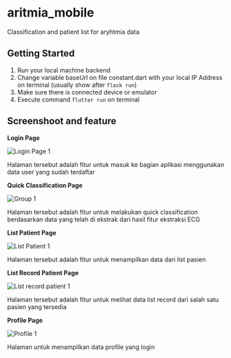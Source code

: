 # aritmia_mobile

Classification and patient list for aryhtmia data 

## Getting Started
1. Run your local machine backend
2. Change variable baseUrl on file constant.dart with your local IP Address on terminal (usually show after `flask run`)
3. Make sure there is connected device or emulator
4. Execute command `flutter run` on terminal

## Screenshoot and feature

**Login Page**

![Login Page 1](https://user-images.githubusercontent.com/29327450/216737009-967e1a3a-515b-4d8f-b91b-75530eb5da6b.png)

Halaman tersebut adalah fitur untuk masuk ke bagian aplikasi menggunakan data user yang sudah terdaftar

**Quick Classification Page**

![Group 1](https://user-images.githubusercontent.com/29327450/216737037-b4639fb6-489d-4464-b360-2e870421cd93.png)

Halaman tersebut adalah fitur untuk melakukan quick classification berdasarkan data yang telah di ekstrak dari hasil fitur ekstraksi ECG

**List Patient Page**

![List Patient 1](https://user-images.githubusercontent.com/29327450/216737096-3b9899bd-9a3c-482c-a300-96a69e12a832.png)

Halaman tersebut adalah fitur untuk menampilkan data dari list pasien

**List Record Patient Page**

![List record patient 1](https://user-images.githubusercontent.com/29327450/216737176-911553c9-a4bb-4470-9ab7-a59bf9542d7c.png)

Halaman tersebut adalah fitur untuk melihat data list record dari salah satu pasien yang tersedia

**Profile Page**

![Profile 1](https://user-images.githubusercontent.com/29327450/216737222-815b6dee-4f60-4fb5-af39-b47ac20ed232.png)

Halaman untuk menampilkan data profile yang login

